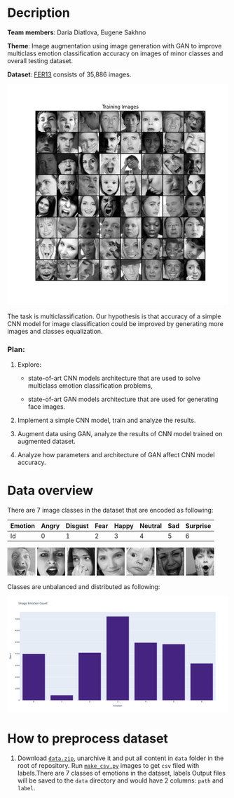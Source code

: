 # Decription

__Team members__: Daria Diatlova, Eugene Sakhno

__Theme__: Image augmentation using image generation with GAN to improve multiclass emotion classification accuracy on images of minor classes and overall testing dataset.

__Dataset__: [FER13](https://datarepository.wolframcloud.com/resources/FER-2013) consists of 35,886 images. 

![All emotions](resources/emotion_samples/image_samples.jpg)

The task is multiclassification. Our hypothesis is that accuracy of a simple CNN model for image classification could be improved by generating more images and classes equalization.

### Plan: 

1. Explore:

	- state-of-art CNN models architecture that are used to solve multiclass emotion classification problems,

	- state-of-art GAN models architecture that are used for generating face images.

2. Implement a simple CNN model, train and analyze the results.

3. Augment data using GAN, analyze the results of CNN model trained on augmented dataset. 

4. Analyze how parameters and architecture of GAN affect CNN model accuracy. 


# Data overview
There are 7 image classes in the dataset that are encoded as following:

**Emotion** | Angry | Disgust | Fear | Happy | Neutral | Sad | Surprise
---|---|---|---|---|---|---|---
Id | 0| 1 | 2 | 3 | 4 | 5 | 6 

![Angry](resources/emotion_samples/0.png)
![Disgust](resources/emotion_samples/1.png)
![Fear](resources/emotion_samples/2.png)
![Happy](resources/emotion_samples/3.png)
![Neutral](resources/emotion_samples/4.png)
![Sad](resources/emotion_samples/5.png)
![Surprise](resources/emotion_samples/6.png)

Classes are unbalanced and distributed as following:

![alt text](resources/plots/emotion.png)

# How to preprocess dataset
1. Download [`data.zip`](https://www.kaggle.com/msambare/fer2013?select=test), unarchive it and put all content in `data`
folder in the root of repository. Run [`make_csv.py`](make_csv.py) images to get `csv` filed with labels.There are 7 classes of emotions in the dataset, labels
   Output files will be saved to the `data` directory and would have 2 columns: `path` and `label`. 
   


